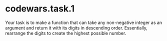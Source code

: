 # codewars.task.1
Your task is to make a function that can take any non-negative integer as an argument and return it with its digits in descending order. Essentially, rearrange the digits to create the highest possible number.
